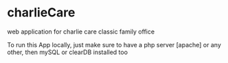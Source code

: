 # charlieCare
web application for charlie care classic family office

To run this App locally, just make sure to have a php server 
[apache] or any other, then mySQL or clearDB installed too
